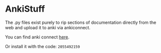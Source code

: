 # AnkiStuff

The .py files exist purely to rip sections of documentation directly from the web and upload it to anki via ankiconnect. 

You can find anki connect [here](https://ankiweb.net/shared/info/2055492159).

Or install it with the code:
`2055492159`
